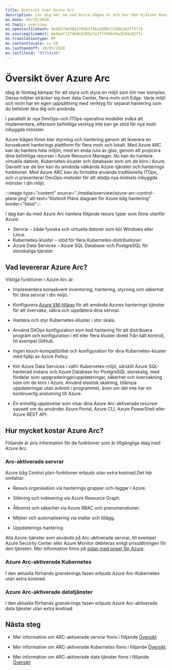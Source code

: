 ```yaml
---
title: Översikt över Azure Arc
description: Lär dig mer om vad Azure-bågen är och hur den hjälper kunderna att aktivera hantering och styrning av sina hybrid resurser med andra Azure-tjänster och-funktioner.
ms.date: 09/23/2020
ms.topic: overview
ms.openlocfilehash: 8e48378e5032768b3f56a5d99c1189e282ff37f8
ms.sourcegitcommit: eb6bef1274b9e6390c7a77ff69bf6a3b94e827fc
ms.translationtype: MT
ms.contentlocale: sv-SE
ms.lasthandoff: 10/05/2020
ms.locfileid: "91714146"
---
```

# <a name="azure-arc-overview"></a>Översikt över Azure Arc

Idag är företag kämpar för att styra och styra en miljö som blir mer komplex. Dessa miljöer sträcker sig över data Center, flera moln och Edge. Varje miljö och moln har en egen uppsättning med verktyg för separat hantering som du behöver lära dig och använda.

I parallellt är nya DevOps-och ITOps-operativa modeller svåra att implementera, eftersom befintliga verktyg inte kan ge stöd för nya moln inbyggda mönster.

Azure-bågen fören klar styrning och hantering genom att leverera en konsekvent hanterings plattform för flera moln och lokalt. Med Azure ARC kan du hantera hela miljön, med en enda ruta av glas, genom att projicera dina befintliga resurser i Azure Resource Manager. Nu kan du hantera virtuella datorer, Kubernetes-kluster och databaser som om de körs i Azure. Oavsett var de bor kan du använda välkända Azure-tjänster och hanterings funktioner. Med Azure ARC kan du fortsätta använda traditionella ITOps, och vi presenterar DevOps-metoder för att stödja nya molnets inbyggda mönster i din miljö.

:::image type="content" source="./media/overview/azure-arc-control-plane.png" alt-text="Kontroll Plans diagram för Azure båg hantering" border="false":::

I dag kan du med Azure Arc hantera följande resurs typer som finns utanför Azure:

* Servrar – både fysiska och virtuella datorer som kör Windows eller Linux.
* Kubernetes-kluster – stöd för flera Kubernetes-distributioner.
* Azure Data Services – Azure SQL Database-och PostgreSQL för storskaliga tjänster.

## <a name="what-does-azure-arc-deliver"></a>Vad levererar Azure Arc?

Viktiga funktioner i Azure Arc är:

* Implementera konsekvent inventering, hantering, styrning och säkerhet för dina servrar i din miljö.

* Konfigurera [Azure VM-tillägg](./servers/manage-vm-extensions.md) för att använda Azures hanterings tjänster för att övervaka, säkra och uppdatera dina servrar.

* Hantera och styr Kubernetes-kluster i stor skala.

* Använd GitOps konfiguration som kod hantering för att distribuera program och konfiguration i ett eller flera kluster direkt från käll kontroll, till exempel GitHub.

* Ingen touch-kompatibilitet och konfiguration för dina Kubernetes-kluster med hjälp av Azure Policy.

* Kör Azure Data Services i valfri Kubernetes-miljö, särskilt Azure SQL-hanterad instans och Azure Database for PostgreSQL storskalig, med fördelar som uppgraderingar/uppdateringar, säkerhet och övervakning som om de körs i Azure. Använd elastisk skalning, tillämpa uppdateringar utan avbrott i programmet, även om det inte har en kontinuerlig anslutning till Azure.

* En enhetlig upplevelse som visar dina Azure Arc-aktiverade resurser oavsett om du använder Azure Portal, Azure CLI, Azure PowerShell eller Azure REST API.

## <a name="how-much-does-azure-arc-cost"></a>Hur mycket kostar Azure Arc?

Följande är pris information för de funktioner som är tillgängliga idag med Azure Arc.

### <a name="arc-enabled-servers"></a>Arc-aktiverade servrar

Azure båg Control plan-funktioner erbjuds utan extra kostnad.Det här omfattar:

* Resurs organisation via hanterings grupper och-taggar i Azure.

* Sökning och indexering via Azure Resource Graph.

* Åtkomst och säkerhet via Azure RBAC och prenumerationer.

* Miljöer och automatisering via mallar och tillägg.

* Uppdaterings hantering

Alla Azure-tjänster som används på Arc-aktiverade servrar, till exempel Azure Security Center eller Azure Monitor debiteras enligt prissättningen för den tjänsten. Mer information finns på [sidan med priser för Azure](https://azure.microsoft.com/pricing/).

### <a name="azure-arc-enabled-kubernetes"></a>Azure Arc-aktiverade Kubernetes

I den aktuella förhands gransknings fasen erbjuds Azure Arc-Kubernetes utan extra kostnad.

### <a name="azure-arc-enabled-data-services"></a>Azure Arc-aktiverade datatjänster

I den aktuella förhands gransknings fasen erbjuds Azure Arc-aktiverade data tjänster utan extra kostnad.

## <a name="next-steps"></a>Nästa steg

* Mer information om ARC-aktiverade servrar finns i följande [Översikt](./servers/overview.md)

* Mer information om ARC-aktiverade Kubernetes finns i följande [Översikt](./kubernetes/overview.md)

* Mer information om ARC-aktiverade data tjänster finns i följande [Översikt](https://azure.microsoft.com/services/azure-arc/hybrid-data-services/)
